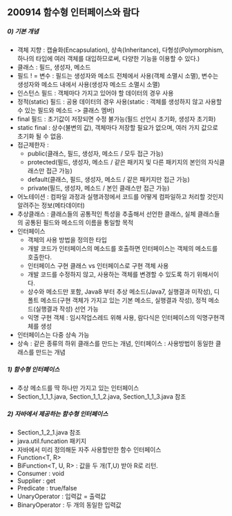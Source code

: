 ## 200914 함수형 인터페이스와 람다

##### 0) 기본 개념
* 객체 지향 : 캡슐화(Encapsulation), 상속(Inheritance), 다형성(Polymorphism, 하나의 타입에 여러 객체를 대입하므로써, 다양한 기능을 이용할 수 있다.)
* 클래스 : 필드, 생성자, 메소드
* 필드 ! = 변수 : 필드는 생성자와 메소드 전체에서 사용(객체 소멸시 소멸), 변수는 생성자와 메소드 내에서 사용(생성자 메소드 소멸시 소멸)
* 인스턴스 필드 : 객체마다 가지고 있어야 할 데이터의 경우 사용
* 정적(static) 필드 :  공용 데이터의 경우 사용(static : 객체를 생성하지 않고 사용할 수 있는 필드와 메소드 -> 클래스 멤버)
* final 필드 :  초기값이 저장되면 수정 불가능(필드 선언시 초기화, 생성자 초기화)
* static final : 상수(불변의 값), 객체마다 저장할 필요가 없으며, 여러 가지 값으로 초기화 될 수 없음.
* 접근제한자 : 
  - public(클래스, 필드, 생성자, 메소드 / 모두 접근 가능) 
  - protected(필드, 생성자, 메소드 / 같은 패키지 및 다른 패키지의 본인의 자식클래스만 접근 가능)
  - default(클래스, 필드, 생성자, 메소드 / 같은 패키지만 접근 가능)  
  - private(필드, 생성자, 메소드 / 본인 클래스만 접근 가능)
* 어노테이션 : 컴파일 과정과 실행과정에서 코드를 어떻게 컴파일하고 처리할 것인지 알려주는 정보(메타데이터)
* 추상클래스 : 클래스들의 공통적인 특성을 추출해서 선언한 클래스, 실체 클래스들의 공통된 필드와 메소드의 이름을 통일할 목적
* 인터페이스 
  - 객체의 사용 방법을 정의한 타입
  - 개발 코드가 인터페이스의 메소드를 호출하면 인터페이스는 객체의 메소드를 호출한다.
  - 인터페이스 구현 클래스 vs 인터페이스로 구현 객체 사용
  - 개발 코드를 수정하지 않고, 사용하는 객체를 변경할 수 있도록 하기 위해서이다.
  - 상수와 메소드만 포함, Java8 부터 추상 메소드(Java7, 실행결과 미작성), 디폴트 메소드(구현 객체가 가지고 있는 기본 메소드, 실행결과 작성), 정적 메소드(실행결과 작성) 선언 가능
  - 익명 구현 객체 : 임시작업스레드 위해 사용, 람다식은 인터페이스의 익명구현객체를 생성
* 인터페이스는 다중 상속 가능
* 상속 : 같은 종류의 하위 클래스를 만드는 개념, 인터페이스 : 사용방법이 동일한 클래스를 만드는 개념


##### 1) 함수형 인터페이스
* 추상 메소드를 딱 하나만 가지고 있는 인터페이스 
* Section_1_1_1.java, Section_1_1_2.java, Section_1_1_3.java 참조

##### 2) 자바에서 제공하는 함수형 인터페이스 
* Section_1_2_1.java 참조
* java.util.funcation 패키지
* 자바에서 미리 정의해둔 자주 사용할만한 함수 인터페이스
* Function<T, R>
* BiFunction<T, U, R> : 값을 두 개(T,U) 받아 R로 리턴.
* Consumer<T> : void
* Supplier<T> : get
* Predicate<T> : true/false
* UnaryOperator<T> : 입력값 = 출력값
* BinaryOperator<T> : 두 개의 동일한 입력값
